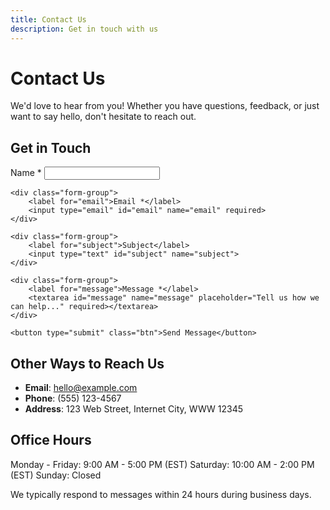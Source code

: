 ```yaml
---
title: Contact Us
description: Get in touch with us
---
```


# Contact Us

We'd love to hear from you! Whether you have questions, feedback, or just want to say hello, don't hesitate to reach out.

## Get in Touch

<form id="contact-form" class="contact-form" action="#" method="POST">
    <div class="form-group">
        <label for="name">Name *</label>
        <input type="text" id="name" name="name" required>
    </div>
    
    <div class="form-group">
        <label for="email">Email *</label>
        <input type="email" id="email" name="email" required>
    </div>
    
    <div class="form-group">
        <label for="subject">Subject</label>
        <input type="text" id="subject" name="subject">
    </div>
    
    <div class="form-group">
        <label for="message">Message *</label>
        <textarea id="message" name="message" placeholder="Tell us how we can help..." required></textarea>
    </div>
    
    <button type="submit" class="btn">Send Message</button>
</form>

## Other Ways to Reach Us

- **Email**: hello@example.com
- **Phone**: (555) 123-4567
- **Address**: 123 Web Street, Internet City, WWW 12345

## Office Hours

Monday - Friday: 9:00 AM - 5:00 PM (EST)
Saturday: 10:00 AM - 2:00 PM (EST)
Sunday: Closed

We typically respond to messages within 24 hours during business days. 